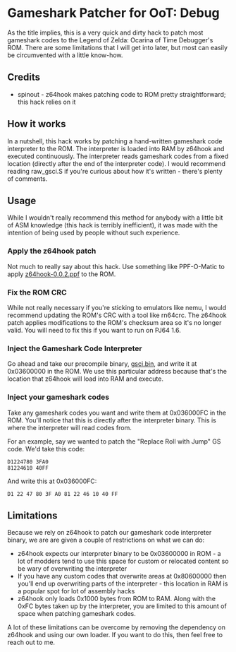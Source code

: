 # Gameshark Patcher for OoT: Debug

As the title implies, this is a very quick and dirty hack to patch most gameshark codes to the Legend of Zelda: Ocarina of Time Debugger's ROM. There are some limitations that I will get into later, but most can easily be circumvented with a little know-how.

## Credits
- spinout - z64hook makes patching code to ROM pretty straightforward; this hack relies on it

## How it works

In a nutshell, this hack works by patching a hand-written gameshark code interpreter to the ROM. The interpreter is loaded into RAM by z64hook and executed continuously. The interpreter reads gameshark codes from a fixed location (directly after the end of the interpreter code). I would recommend reading raw_gsci.S if you're curious about how it's written - there's plenty of comments.

## Usage

While I wouldn't really recommend this method for anybody with a little bit of ASM knowledge (this hack is terribly inefficient), it was made with the intention of being used by people without such experience.

### Apply the z64hook patch

Not much to really say about this hack. Use something like PPF-O-Matic to apply [z64hook-0.0.2.ppf](./z64hook-0.0.2.ppf) to the ROM.

### Fix the ROM CRC

While not really necessary if you're sticking to emulators like nemu, I would recommend updating the ROM's CRC with a tool like rn64crc. The z64hook patch applies modifications to the ROM's checksum area so it's no longer valid. You will need to fix this if you want to run on PJ64 1.6.

### Inject the Gameshark Code Interpreter

Go ahead and take our precompile binary, [gsci.bin](./gsci.bin), and write it at 0x03600000 in the ROM. We use this particular address because that's the location that z64hook will load into RAM and execute.

### Inject your gameshark codes

Take any gameshark codes you want and write them at 0x036000FC in the ROM. You'll notice that this is directly after the interpreter binary. This is where the interpreter will read codes from.

For an example, say we wanted to patch the "Replace Roll with Jump" GS code. We'd take this code:
```
D1224780 3FA0
81224610 40FF
```
And write this at 0x036000FC:
```
D1 22 47 80 3F A0 81 22 46 10 40 FF
```

## Limitations

Because we rely on z64hook to patch our gameshark code interpreter binary, we are are given a couple of restrictions on what we can do:
- z64hook expects our interpreter binary to be 0x03600000 in ROM -  a lot of modders tend to use this space for custom or relocated content so be wary of overwriting the interpreter
- If you have any custom codes that overwrite areas at 0x80600000 then you'll end up overwriting parts of the interpreter - this location in RAM is a popular spot for lot of assembly hacks
- z64hook only loads 0x1000 bytes from ROM to RAM. Along with the 0xFC bytes taken up by the interpreter, you are limited to this amount of space when patching gameshark codes.

A lot of these limitations can be overcome by removing the dependency on z64hook and using our own loader. If you want to do this, then feel free to reach out to me.